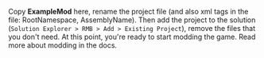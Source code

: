 Copy **ExampleMod** here, rename the project file (and also xml tags in the file: RootNamespace, AssemblyName).
Then add the project to the solution (`Solution Explorer > RMB > Add > Existing Project`), remove the files that you don't need.
At this point, you're ready to start modding the game. Read more about modding in the docs.
